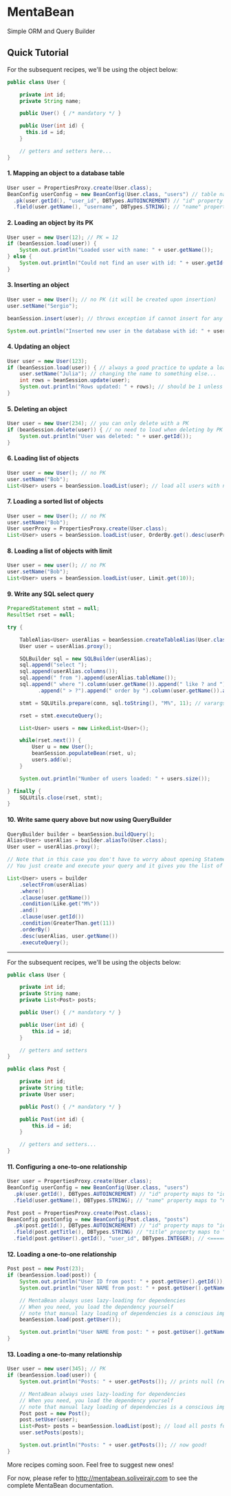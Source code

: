 # MentaBean
Simple ORM and Query Builder

## Quick Tutorial

For the subsequent recipes, we'll be using the object below:
```Java
public class User {

	private int id;
	private String name;

	public User() { /* mandatory */ }

	public User(int id) {
	  this.id = id;
	}

	// getters and setters here...
}
```

#### 1. Mapping an object to a database table
```Java
User user = PropertiesProxy.create(User.class);
BeanConfig userConfig = new BeanConfig(User.class, "users") // table name is "users"
  .pk(user.getId(), "user_id", DBTypes.AUTOINCREMENT) // "id" property maps to "user_id" column
  .field(user.getName(), "username", DBTypes.STRING); // "name" property maps to "username" column
```

#### 2. Loading an object by its PK
```Java
User user = new User(12); // PK = 12
if (beanSession.load(user)) {
	System.out.println("Loaded user with name: " + user.getName());
} else {
	System.out.println("Could not find an user with id: " + user.getId());
}
```

#### 3. Inserting an object
```Java
User user = new User(); // no PK (it will be created upon insertion)
user.setName("Sergio");

beanSession.insert(user); // throws exception if cannot insert for any reason

System.out.println("Inserted new user in the database with id: " + user.getId());
```

#### 4. Updating an object
```Java
User user = new User(123);
if (beanSession.load(user)) { // always a good practice to update a loaded object
	user.setName("Julia"); // changing the name to something else...
	int rows = beanSession.update(user);
	System.out.println("Rows updated: " + rows); // should be 1 unless the name was already "Julia"
}
```

#### 5. Deleting an object
```Java
User user = new User(234); // you can only delete with a PK
if (beanSession.delete(user)) { // no need to load when deleting by PK
	System.out.println("User was deleted: " + user.getId());
}
```
#### 6. Loading list of objects
```Java
User user = new User(); // no PK
user.setName("Bob");
List<User> users = beanSession.loadList(user); // load all users with name "Bob"
```

#### 7. Loading a sorted list of objects
```Java
User user = new User(); // no PK
user.setName("Bob");
User userProxy = PropertiesProxy.create(User.class);
List<User> users = beanSession.loadList(user, OrderBy.get().desc(userProxy.getId()));
```

#### 8. Loading a list of objects with limit
```Java
User user = new user(); // no PK
user.setName("Bob");
List<User> users = beanSession.loadList(user, Limit.get(10));
```

#### 9. Write any SQL select query
```Java
PreparedStatement stmt = null;
ResultSet rset = null;

try {

    TableAlias<User> userAlias = beanSession.createTableAlias(User.class);
    User user = userAlias.proxy();

    SQLBuilder sql = new SQLBuilder(userAlias);
    sql.append("select ");
    sql.append(userAlias.columns());
    sql.append(" from ").append(userAlias.tableName());
    sql.append(" where ").column(user.getName()).append(" like ? and ").column(user.getId())
		  .append(" > ?").append(" order by ").column(user.getName()).append(" desc");

    stmt = SQLUtils.prepare(conn, sql.toString(), "M%", 11); // varargs for params

    rset = stmt.executeQuery();

    List<User> users = new LinkedList<User>();

    while(rset.next()) {
        User u = new User();
        beanSession.populateBean(rset, u);
        users.add(u);
    }

    System.out.println("Number of users loaded: " + users.size());

} finally {
    SQLUtils.close(rset, stmt);
}
```

#### 10. Write same query above but now using QueryBuilder
```Java
QueryBuilder builder = beanSession.buildQuery();
Alias<User> userAlias = builder.aliasTo(User.class);
User user = userAlias.proxy();

// Note that in this case you don't have to worry about opening Statements/ResultSets.
// You just create and execute your query and it gives you the list of objects you want.

List<User> users = builder
	.selectFrom(userAlias)
	.where()
	.clause(user.getName())
	.condition(Like.get("M%"))
	.and()
	.clause(user.getId())
	.condition(GreaterThan.get(11))
	.orderBy()
	.desc(userAlias, user.getName())
	.executeQuery();
```

***
For the subsequent recipes, we'll be using the objects below:
```Java
public class User {

	private int id;
	private String name;
	private List<Post> posts;

	public User() { /* mandatory */ }

	public User(int id) {
		this.id = id;
	}

	// getters and setters
}

public class Post {

	private int id;
	private String title;
	private User user;

	public Post() { /* mandatory */ }

	public Post(int id) {
		this.id = id;
	}

	// getters and setters...
}
```

#### 11. Configuring a one-to-one relationship
```Java
User user = PropertiesProxy.create(User.class);
BeanConfig userConfig = new BeanConfig(User.class, "users")
  .pk(user.getId(), DBTypes.AUTOINCREMENT) // "id" property maps to "id" column
  .field(user.getName(), DBTypes.STRING); // "name" property maps to "name" column

Post post = PropertiesProxy.create(Post.class);
BeanConfig postConfig = new BeanConfig(Post.class, "posts")
  .pk(post.getId(), DBTypes.AUTOINCREMENT) // "id" property maps to "id" column
  .field(post.getTitle(), DBTypes.STRING) // "title" property maps to "title" column
  .field(post.getUser().getId(), "user_id", DBTypes.INTEGER); // <===== user_id is the FK column linked to the User PK
```

#### 12. Loading a one-to-one relationship
```Java
Post post = new Post(23);
if (beanSession.load(post)) {
	System.out.println("User ID from post: " + post.getUser().getId()); // works
	System.out.println("User NAME from post: " + post.getUser().getName()); // prints null

	// MentaBean always uses lazy-loading for dependencies
	// When you need, you load the dependency yourself
	// note that manual lazy loading of dependencies is a conscious implementation decision
	beanSession.load(post.getUser());

	System.out.println("User NAME from post: " + post.getUser().getName()); // now good!
}
```

#### 13. Loading a one-to-many relationship
```Java
User user = new user(345); // PK
if (beanSession.load(user)) {
	System.out.println("Posts: " + user.getPosts()); // prints null (remember lazy-loading)

	// MentaBean always uses lazy-loading for dependencies
	// When you need, you load the dependency yourself
	// note that manual lazy loading of dependencies is a conscious implementation decision
	Post post = new Post();
	post.setUser(user);
	List<Post> posts = beanSession.loadList(post); // load all posts for this user
	user.setPosts(posts);

	System.out.println("Posts: " + user.getPosts()); // now good!
}
```

More recipes coming soon. Feel free to suggest new ones!

For now, please refer to http://mentabean.soliveirajr.com to see the complete MentaBean documentation.
